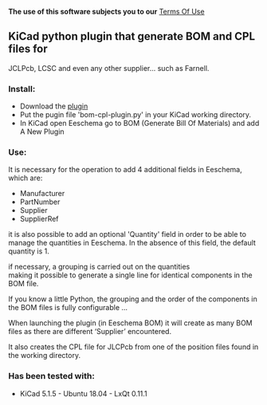 **The use of this software subjects you to our** [Terms Of Use](https://prrvchr.github.io/KiCad-BOM-CPL-Plugin/TermsOfUse_en)

## KiCad python plugin that generate BOM and CPL files for  
JCLPcb, LCSC and even any other supplier... such as Farnell.

### Install:

- Download the [plugin](https://github.com/prrvchr/KiCad-BOM-CPL-Plugin/releases/download/v0.0.1/bom-cpl-plugin.py)
- Put the pugin file 'bom-cpl-plugin.py' in your KiCad working directory.
- In KiCad open Eeschema go to BOM (Generate Bill Of Materials) and add A New Plugin


### Use:

It is necessary for the operation to add 4 additional fields in Eeschema, which are:
- Manufacturer
- PartNumber
- Supplier
- SupplierRef

it is also possible to add an optional 'Quantity' field in order to be able to manage the quantities in Eeschema.
In the absence of this field, the default quantity is 1.

if necessary, a grouping is carried out on the quantities  
making it possible to generate a single line for identical components in the BOM file.

If you know a little Python, the grouping and the order of the components in the BOM files is fully configurable ...

When launching the plugin (in Eeschema BOM) it will create as many BOM files as there are different ‘Supplier’ encountered.

It also creates the CPL file for JLCPcb from one of the position files found in the working directory.

### Has been tested with:

* KiCad 5.1.5 - Ubuntu 18.04 - LxQt 0.11.1
